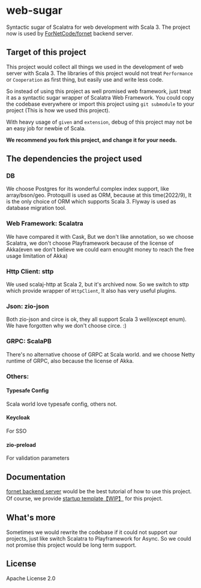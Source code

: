 # web-sugar
Syntactic sugar of Scalatra for web development with Scala 3. The project now is used by [ForNetCode/fornet](https://github.com/ForNetCode/fornet) backend server.

## Target of this project
This project would collect all things we used in the development of web server with Scala 3. The libraries of this project would not treat `Performance` or `Cooperation` as first thing, but easily use and write less code. 

So instead of using this project as well promised web framework, just treat it as a syntactic sugar wrapper of Scalatra Web Framework. You could copy the codebase everywhere or import this project using `git submodule` to your project (This is how we used this project).

With heavy usage of `given` and `extension`, debug of this project may not be an easy job for newbie of Scala.

**We recommend you fork this project, and change it for your needs.**

## The dependencies the project used
### DB
We choose Postgres for its wonderful complex index support, like array/bson/geo. 
Protoquill is used as ORM, because at this time(2022/9), It is the only choice of ORM which supports Scala 3.
Flyway is used as database migration tool.
### Web Framework: Scalatra
We have compared it with Cask, But we don't like annotation, so we choose Scalatra, we don't choose Playframework because of the license of Akka(even we don't believe we could earn enought money to reach the free usage limitation of Akka)
### Http Client: sttp
We used scalaj-http at Scala 2, but it's archived now. So we switch to sttp which provide wrapper of `HttpClient`, It also has very useful plugins.
### Json:  zio-json
Both zio-json and circe is ok, they all support Scala 3 well(except enum). We have forgotten why we don't choose circe. :) 
### GRPC: ScalaPB
There's no alternative choose of GRPC at Scala world. and we choose Netty runtime of GRPC, also because the license of Akka.
### Others:
#### Typesafe Config
Scala world love typesafe config, others not.
#### Keycloak
For SSO
#### zio-preload
For validation parameters
## Documentation
[fornet backend server](https://github.com/ForNetCode/fornet/tree/main/backend) would be the best tutorial of how to use this project. Of course, we provide [startup template【WIP】](https://github.com/ForNetCode/web-sugar-startup) for this project.

## What's more
Sometimes we would rewrite the codebase if it could not support our projects, just like switch Scalatra to Playframework for Async. So we could not promise this project would be long term support.

## License
Apache License 2.0